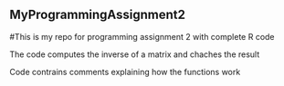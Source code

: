 ## MyProgrammingAssignment2
#This is my repo for programming assignment 2 with complete R code

The code computes the inverse of a matrix and chaches the result

Code contrains comments explaining how the functions work
